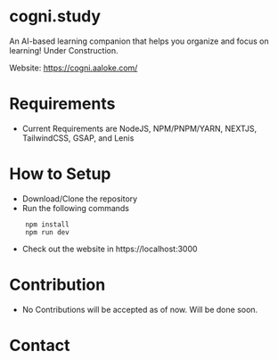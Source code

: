 # cogni.study

An AI-based learning companion that helps you organize and focus on learning! Under Construction.

Website: https://cogni.aaloke.com/

# Requirements

- Current Requirements are NodeJS, NPM/PNPM/YARN, NEXTJS, TailwindCSS, GSAP, and Lenis

# How to Setup

- Download/Clone the repository
- Run the following commands

```
    npm install
    npm run dev
```

- Check out the website in https://localhost:3000

# Contribution

- No Contributions will be accepted as of now. Will be done soon.

# Contact
